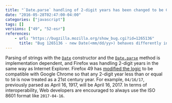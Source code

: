 ```yaml
---
title: "`Date.parse` handling of 2-digit years has been changed to be Chrome compatible"
date: "2016-05-28T02:47:00-04:00"
categories: ["javascript"]
tags: []
versions: ["49", "52-esr"]
references:
    - url: "https://bugzilla.mozilla.org/show_bug.cgi?id=1265136"
      title: "Bug 1265136 - new Date(<mm/dd/yy>) behaves differently in Firefox vs Chrome/Safari"
---
```

Parsing of strings with the [`Date`](https://developer.mozilla.org/docs/Web/JavaScript/Reference/Global_Objects/Date) constructor and the [`Date.parse`](https://developer.mozilla.org/docs/Web/JavaScript/Reference/Global_Objects/Date/parse) method is implementation dependent, and Firefox was handling 2-digit years in the same way as Internet Explorer. Firefox 49 has [modified the logic](https://hg.mozilla.org/mozilla-central/rev/138521110469) to be compatible with Google Chrome so that any 2-digit year less than or equal to `50` is now treated as a 21st century year. For example, `04/16/17`, previously parsed as April 16, 1917, will be April 16, 2017. In terms of interoperability, Web developers are encouraged to always use the ISO 8601 format like `2017-04-16`.
